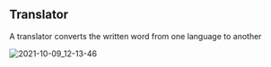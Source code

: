 ## Translator

A translator converts the written word from one language to another

![2021-10-09_12-13-46](https://user-images.githubusercontent.com/88204357/154238797-5e5e5d96-f55b-4741-ad17-0fe9894f5e0e.jpg)
